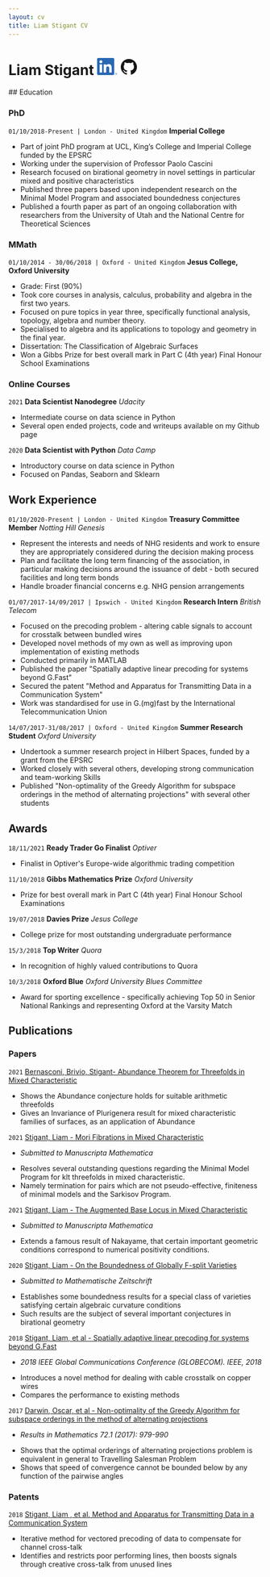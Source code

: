```yaml
---
layout: cv
title: Liam Stigant CV
---
```



<div class="header">
  <h1> 
    Liam Stigant 
    <a href="https://www.linkedin.com/in/stigant/"><img src="./LI-In-Bug.png" width="40"></a>
    <a href="https://github.com/Stigant"><img src="./GitHub-Mark-32px.png" width="32" ></a>
  </h1>
 </div> 
## Education

### PhD
`01/10/2018-Present | London - United Kingdom`
__Imperial College__
* Part of joint PhD program at UCL, King’s College and Imperial College funded by the EPSRC
* Working under the supervision of Professor Paolo Cascini
* Research focused on birational geometry in novel settings in particular mixed and positive characteristics
* Published three papers based upon independent research on the Minimal Model Program and associated
boundedness conjectures
* Published a fourth paper as part of an ongoing collaboration with researchers from the University of Utah and the
National Centre for Theoretical Sciences

### MMath 
`01/10/2014 - 30/06/2018 | Oxford - United Kingdom`
__Jesus College, Oxford University__
- Grade: First (90%)
- Took core courses in analysis, calculus, probability and algebra in the first two years. 
- Focused on pure topics in year three, specifically functional analysis, topology, algebra and number theory. 
- Specialised to algebra and its applications to topology and geometry in the final year.
- Dissertation: The Classification of Algebraic Surfaces
- Won a Gibbs Prize for best overall mark in Part C (4th year) Final Honour School Examinations

### Online Courses
`2021`
__Data Scientist Nanodegree__
*Udacity*
- Intermediate course on data science in Python
- Several open ended projects, code and writeups available on my Github page

`2020`
__Data Scientist with Python__
*Data Camp*
- Introductory course on data science in Python
- Focused on Pandas, Seaborn and Sklearn

## Work Experience 
`01/10/2020-Present | London - United Kingdom`
__Treasury Committee Member__
*Notting Hill Genesis*
* Represent the interests and needs of NHG residents and work to ensure they are appropriately considered during the decision making process
* Plan and facilitate the long term financing of the association, in particular making decisions around the issuance of debt - both secured facilities and long term bonds
* Handle broader financial concerns e.g. NHG pension arrangements


`01/07/2017-14/09/2017 | Ipswich - United Kingdom`
__Research Intern__
*British Telecom*
* Focused on the precoding problem - altering cable signals to account for crosstalk between bundled wires
* Developed novel methods of my own as well as improving upon implementation of existing methods
* Conducted primarily in MATLAB
* Published the paper "Spatially adaptive linear precoding for systems beyond G.Fast"
* Secured the patent "Method and Apparatus for Transmitting Data in a Communication System"
* Work was standardised for use in G.(mg)fast by the International Telecommunication Union

`14/07/2017-31/08/2017 | Oxford - United Kingdom`
__Summer Research Student__
*Oxford University*
* Undertook a summer research project in Hilbert Spaces, funded by a grant from the EPSRC
* Worked closely with several others, developing strong communication and team-working Skills
* Published "Non-optimality of the Greedy Algorithm for subspace orderings in the method of alternating projections" with several other students

## Awards
`18/11/2021`
__Ready Trader Go Finalist__
*Optiver*
- Finalist in Optiver's Europe-wide algorithmic trading competition

`11/10/2018`
__Gibbs Mathematics Prize__
*Oxford University*
- Prize for best overall mark in Part C (4th year) Final Honour School Examinations

`19/07/2018`
__Davies Prize__
*Jesus College*
- College prize for most outstanding undergraduate performance

`15/3/2018`
__Top Writer__
*Quora*
- In recognition of highly valued contributions to Quora

`10/3/2018`
__Oxford Blue__
*Oxford University Blues Committee*
- Award for sporting excellence - specifically achieving Top 50 in Senior National Rankings and representing Oxford at the Varsity Match

## Publications

### Papers
`2021`
[Bernasconi, Brivio, Stigant- Abundance Theorem for Threefolds in Mixed Characteristic](https://arxiv.org/abs/2111.08970)
* Shows the Abundance conjecture holds for suitable arithmetic threefolds 
* Gives an Invariance of Plurigenera result for mixed characteristic families of surfaces, as an application of Abundance

`2021`
[Stigant,  Liam - Mori Fibrations in Mixed Characteristic](https://arxiv.org/abs/2110.06067)
- *Submitted to Manuscripta Mathematica*
* Resolves several outstanding questions regarding the Minimal Model Program for klt threefolds in mixed characteristic. 
* Namely termination for pairs which are not pseudo-effective, finiteness of minimal models and the Sarkisov Program.

`2021`
[Stigant,  Liam - The Augmented Base Locus in Mixed Characteristic](https://arxiv.org/abs/2103.11980)
- *Submitted to Manuscripta Mathematica*
* Extends a famous result of Nakayame, that certain important geometric conditions correspond to numerical positivity conditions.

`2020`
[Stigant, Liam - On the Boundedness of Globally F-split Varieties](https://arxiv.org/abs/2008.08123)
- *Submitted to Mathematische Zeitschrift*
* Establishes some boundedness results for a special class of varieties satisfying certain algebraic curvature conditions
* Such results are the subject of several important conjectures in birational geometry

`2018`
[Stigant, Liam, et al - Spatially adaptive linear precoding for systems beyond G.Fast](https://ieeexplore.ieee.org/document/8648147)
- *2018 IEEE Global Communications Conference (GLOBECOM). IEEE, 2018*
* Introduces a novel method for dealing with cable crosstalk on copper wires
* Compares the performance to existing methods

`2017`
[Darwin, Oscar, et al - Non-optimality of the Greedy Algorithm for subspace orderings in the method of alternating projections](https://arxiv.org/abs/1706.06144)
- *Results in Mathematics 72.1 (2017): 979-990*
* Shows that the optimal orderings of alternating projections problem is equivalent in general to Travelling Salesman Problem
* Shows that speed of convergence cannot be bounded below by any function of the pairwise angles

### Patents

`2018`
[Stigant, Liam , et al. Method and Apparatus for Transmitting Data in a Communication System](https://worldwide.espacenet.com/publicationDetails/biblio?FT=D&date=20190710&DB=EPODOC&locale=en_EP&CC=GB&NR=2569991A&KC=A&ND=5)
* Iterative method for vectored precoding of data to compensate for channel cross-talk
* Identifies and restricts poor performing lines, then boosts signals through creative cross-talk from unused lines





<!-- ### Footer

Last updated: October 2021 -->


